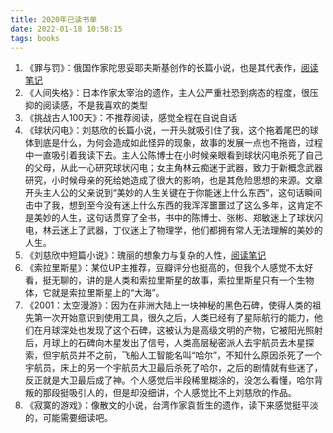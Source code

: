 ```yaml
---
title: 2020年已读书单
date: 2022-01-18 10:58:15
tags: books
---
```


1. 《罪与罚》：俄国作家陀思妥耶夫斯基创作的长篇小说，也是其代表作，[阅读笔记](/2021/12/30/罪与罚-小记/)
2. 《人间失格》：日本作家太宰治的遗作，主人公严重社恐到病态的程度，很压抑的阅读感，不是我喜欢的类型
3. 《挑战古人100天》：不推荐阅读，感觉全程在自说自话
4. 《球状闪电》：刘慈欣的长篇小说，一开头就吸引住了我，这个拖着尾巴的球体到底是什么，为何会造成如此怪异的现象，故事的发展一点也不拖沓，过程中一直吸引着我读下去。主人公陈博士在小时候亲眼看到球状闪电杀死了自己的父母，从此一心研究球状闪电；女主角林云痴迷于武器，致力于新概念武器研究，小时候母亲的死给她造成了很大的影响，也是其危险思想的来源。文章开头主人公的父亲说到“美妙的人生关键在于你能迷上什么东西”，这句话瞬间击中了我，想到至今没有迷上什么东西的我浑浑噩噩过了这么多年，这肯定不是美妙的人生，这句话贯穿了全书，书中的陈博士、张彬、郑敏迷上了球状闪电，林云迷上了武器，丁仪迷上了物理学，他们都拥有常人无法理解的美妙的人生。
5. 《刘慈欣中短篇小说》：瑰丽的想象力与复杂的人性，[阅读笔记](/2022/01/18/刘慈欣中短篇小说/)
6. 《索拉里斯星》：某位UP主推荐，豆瓣评分也挺高的，但我个人感觉不太好看，挺无聊的，讲的是人类和索拉里斯星的故事，索拉里斯星只有一个生物体，它就是索拉里斯星上的“大海”。
7. 《2001：太空漫游》：因为在非洲大陆上一块神秘的黑色石碑，使得人类的祖先第一次开始意识到使用工具，很久之后，人类已经有了星际航行的能力，他们在月球深处也发现了这个石碑，这被认为是高级文明的产物，它被阳光照射后，月球上的石碑向木星发出了信号，人类高层秘密派人去宇航员去木星探索，但宇航员并不之前，飞船人工智能名叫“哈尔”，不知什么原因杀死了一个宇航员，床上的另一个宇航员大卫最后杀死了哈尔，之后的剧情就有些迷了，反正就是大卫最后成了神。个人感觉后半段稀里糊涂的，没怎么看懂，哈尔背叛的那段挺吸引人的，但是却没细讲，个人感觉比不上刘慈欣的作品。
8. 《寂寞的游戏》：像散文的小说，台湾作家袁哲生的遗作，读下来感觉挺平淡的，可能需要细读吧。
